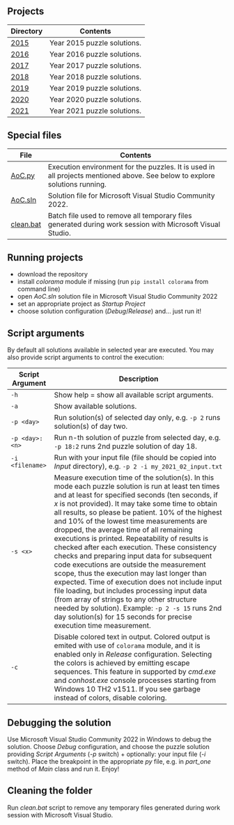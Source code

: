 ## Projects

Directory | Contents
------------ | -------------
[2015](2015) | Year 2015 puzzle solutions.
[2016](2016) | Year 2016 puzzle solutions.
[2017](2017) | Year 2017 puzzle solutions.
[2018](2018) | Year 2018 puzzle solutions.
[2019](2019) | Year 2019 puzzle solutions.
[2020](2020) | Year 2020 puzzle solutions.
[2021](2021) | Year 2021 puzzle solutions.


## Special files

File | Contents
------------ | -------------
[AoC.py](AoC.py) | Execution environment for the puzzles. It is used in all projects mentioned above. See below to explore solutions running.
[AoC.sln](AoC.sln) | Solution file for Microsoft Visual Studio Community 2022.
[clean.bat](clean.bat) | Batch file used to remove all temporary files generated during work session with Microsoft Visual Studio.


## Running projects

- download the repository
- install *colorama* module if missing (run `pip install colorama` from command line)
- open *AoC.sln* solution file in Microsoft Visual Studio Community 2022
- set an appropriate project as *Startup Project*
- choose solution configuration (*Debug*/*Release*) and... just run it!


## Script arguments

By default all solutions available in selected year are executed. You may also provide script arguments to control the execution:

Script Argument | Description
----------------| -----------
`-h` | Show help = show all available script arguments.
`-a` | Show available solutions.
`-p <day>` | Run solution(s) of selected day only, e.g. `-p 2` runs solution(s) of day two.
`-p <day>:<n>` | Run n-th solution of puzzle from selected day, e.g. `-p 18:2` runs 2nd puzzle solution of day 18.
`-i <filename>` | Run with your input file (file should be copied into *Input* directory), e.g. `-p 2 -i my_2021_02_input.txt`
`-s <x>` | Measure execution time of the solution(s). In this mode each puzzle solution is run at least ten times and at least for specified seconds (ten seconds, if *x* is not provided). It may take some time to obtain all results, so please be patient. 10% of the highest and 10% of the lowest time measurements are dropped, the average time of all remaining executions is printed. Repeatability of results is checked after each execution. These consistency checks and preparing input data for subsequent code executions are outside the measurement scope, thus the execution may last longer than expected. Time of execution does not include input file loading, but includes processing input data (from array of strings to any other structure needed by solution). Example: `-p 2 -s 15` runs 2nd day solution(s) for 15 seconds for precise execution time measurement.
`-c` | Disable colored text in output. Colored output is emited with use of `colorama` module, and it is enabled only in *Release* configuration. Selecting the colors is achieved by emitting escape sequences. This feature in supported by *cmd.exe* and *conhost.exe* console processes starting from Windows 10 TH2 v1511. If you see garbage instead of colors, disable coloring.


## Debugging the solution

Use Microsoft Visual Studio Community 2022 in Windows to debug the solution. Choose *Debug* configuration, and choose the puzzle solution providing *Script Arguments* (*-p* switch) + optionally: your input file (*-i* switch). Place the breakpoint in the appropriate *py* file, e.g. in *part_one* method of *Main* class and run it. Enjoy!


## Cleaning the folder

Run *clean.bat* script to remove any temporary files generated during work session with Microsoft Visual Studio.
